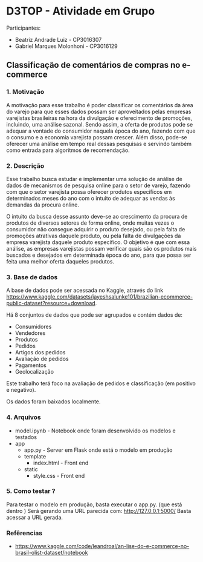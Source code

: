 # D3TOP - Atividade em Grupo

Participantes:

- Beatriz Andrade Luiz - CP3016307
- Gabriel Marques Molonhoni - CP3016129

## Classificação de comentários de compras no e-commerce

### 1. Motivação

A motivação para esse trabalho é poder classificar os comentários da área do varejo
para que esses dados possam ser aproveitados pelas empresas varejistas brasileiras na hora da
divulgação e oferecimento de promoções, incluindo, uma análise sazonal. Sendo assim, a oferta de
produtos pode se adequar a vontade do consumidor naquela época do ano, fazendo com que o
consumo e a economia varejista possam crescer. Além disso, pode-se oferecer uma análise em
tempo real dessas pesquisas e servindo também como entrada para algoritmos de recomendação.

### 2. Descrição

Esse trabalho busca estudar e implementar uma solução de análise de dados de
mecanismos de pesquisa online para o setor de varejo, fazendo com que o setor varejista possa
oferecer produtos específicos em determinados meses do ano com o intuito de adequar as vendas
às demandas da procura online.

O intuito da busca desse assunto deve-se ao crescimento da procura de produtos de
diversos setores de forma online, onde muitas vezes o consumidor não consegue adquirir o
produto desejado, ou pela falta de promoções atrativas daquele produto, ou pela falta de
divulgações da empresa varejista daquele produto específico. O objetivo é que com essa análise,
as empresas varejistas possam verificar quais são os produtos mais buscados e desejados em
determinada época do ano, para que possa ser feita uma melhor oferta daqueles produtos.

### 3. Base de dados

A base de dados pode ser acessada no Kaggle, através do link https://www.kaggle.com/datasets/jayeshsalunke101/brazilian-ecommerce-public-dataset?resource=download.

Há 8 conjuntos de dados que pode ser agrupados e contém dados de:

- Consumidores
- Vendedores
- Produtos
- Pedidos
- Artigos dos pedidos
- Avaliação de pedidos
- Pagamentos
- Geolocalização

Este trabalho terá foco na avaliação de pedidos e classificação (em positivo e negativo).

Os dados foram baixados localmente.

### 4. Arquivos

- model.ipynb - Notebook onde foram desenvolvido os modelos e testados
- app
  - app.py - Server em Flask onde está o modelo em produção
  - template
    - index.html - Front end
  - static
    - style.css - Front end

### 5. Como testar ?

Para testar o modelo em produção, basta executar o app.py. (que está dentro )
Será gerando uma URL parecida com: http://127.0.0.1:5000/
Basta acessar a URL gerada.

### Refêrencias

- https://www.kaggle.com/code/leandroal/an-lise-do-e-commerce-no-brasil-olist-dataset/notebook
